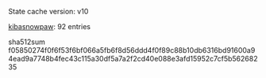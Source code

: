 State cache version: v10

[kibasnowpaw](https://github.com/kibasnowpaw): 92 entries

sha512sum f05850274f0f6f53f6bf066a5fb6f8d56ddd4f0f89c88b10db6316bd91600a94ead9a7748b4fec43c115a30df5a7a2f2cd40e088e3afd15952c7cf5b56268235
